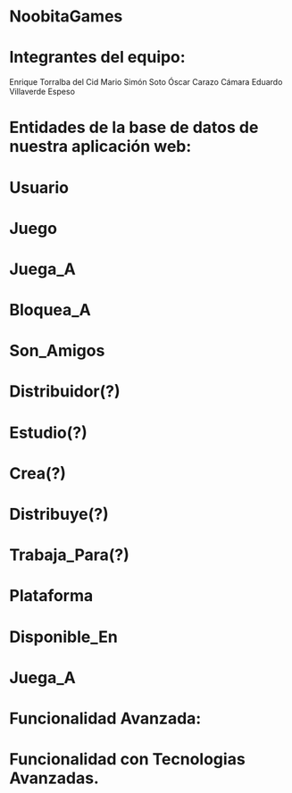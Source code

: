 # NoobitaGames
# Integrantes del equipo:
   Enrique Torralba del Cid
   Mario Simón Soto
   Óscar Carazo Cámara
   Eduardo Villaverde Espeso
  # 
# Entidades de la base de datos de nuestra aplicación web:
  # Usuario
  # Juego
  # Juega_A
  # Bloquea_A
  # Son_Amigos
  # Distribuidor(?)
  # Estudio(?)
  # Crea(?)
  # Distribuye(?)
  # Trabaja_Para(?)
  # Plataforma
  # Disponible_En
  # Juega_A
 # 
# Funcionalidad Avanzada:
# 
# Funcionalidad con Tecnologias Avanzadas.
